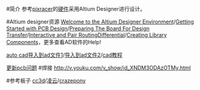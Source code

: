 #简介
参考[pixracer](https://pixhawk.org/modules/pixracer)的[硬件](https://github.com/AUAV-OpenSource/FMUv4-PixRacer)采用Altium Designer进行设计。

#Altium designer资源
[Welcome to the Altium Designer Environment](http://www.altium.com/files/altiumdesigner/s08/learningguides/gu0112%20welcome%20to%20the%20altium%20designer%20environment.pdf)/[Getting Started with PCB Design](http://www.altium.com/files/altiumdesigner/s08/learningguides/tu0117%20getting%20started%20with%20pcb%20design.pdf)/[Preparing The Board For Design Transfer](http://www.altium.com/files/learningguides/tu0110%20preparing%20the%20board%20for%20design%20transfer.pdf)/[Interactive and Pair RoutingDifferential](http://www.altium.com/files/altiumdesigner/s08/learningguides/ap0135%20interactive%20and%20differential%20pair%20routing.pdf)/[Creating Library Components](http://wiki.altium.com/spaces/flyingpdf/pdfpageexport.action?pageId=3080293)，更多查看AD软件的Help!

[auto cad](http://www.xp85.com/html/AutoCAD_2014.html)[导入到ad文件1](http://www.cnblogs.com/craftor/archive/2012/06/28/2567259.html)/[导入到ad文件2](http://jingyan.baidu.com/article/495ba841ec972c38b30edee8.html)/[cad教程](http://www.51zxw.net/list.aspx?cid=279)

[更新pcb问题](http://www.51hei.com/bbs/dpj-39227-1.html)
#焊接
http://v.youku.com/v_show/id_XNDM3ODAzOTMy.html

#参考板子
[cc3d](https://item.taobao.com/item.htm?id=532944989736&ns=1&abbucket=20#detail)/[凌云](https://item.taobao.com/item.htm?id=525503345684&ns=1&abbucket=20#detail)/[crazepony](http://www.crazepony.com/download.html)